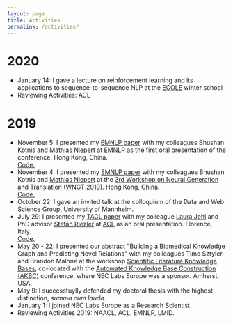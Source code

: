 ```yaml
---
layout: page
title: Activities
permalink: /activities/
---
```

# 2020
* January 14: I gave a lecture on reinforcement learning and its applications to sequence-to-sequence NLP at the <a href="https://ecole-itn.eu/">ECOLE</a> winter school
* Reviewing Activities: ACL

# 2019
* November 5: I presented my <a href='https://www.aclweb.org/anthology/D19-1001.pdf'>EMNLP paper</a> with my colleagues Bhushan Kotnis and <a href='http://www.matlog.net/'>Mathias Niepert</a> at <a href='https://sites.google.com/view/wngt19/home'>EMNLP</a> as the first oral presentation of the conference. Hong Kong, China.<br/> <a href='https://github.com/carolinlawrence/BiSon'>Code.</a>
* November 4: I presented my <a href='https://www.aclweb.org/anthology/D19-1001.pdf'>EMNLP paper</a> with my colleagues Bhushan Kotnis and <a href='http://www.matlog.net/'>Mathias Niepert</a> at the <a href='https://sites.google.com/view/wngt19/home'>3rd Workshop on Neural Generation and Translation (WNGT 2019)</a>. Hong Kong, China.<br/> <a href='https://github.com/carolinlawrence/BiSon'>Code.</a>
* October 22: I gave an invited talk at the colloquium of the Data and Web Science Group, University of Mannheim.
* July 29: I presented my <a href='https://www.transacl.org/ojs/index.php/tacl/article/view/1594'>TACL paper</a> with my colleague <a href='https://www.cl.uni-heidelberg.de/~jehl/'>Laura Jehl</a> and PhD advisor <a href='http://www.cl.uni-heidelberg.de/~riezler/'>Stefan Riezler</a> at <a href='http://www.acl2019.org/EN/index.xhtml'>ACL</a> as an oral presentation. Florence, Italy. <br/><a href='https://github.com/carolinlawrence/nematus'>Code.</a> <!--<a href='material/'>Slides.</a>-->
* May 20 - 22: I presented our abstract "Building a Biomedical Knowledge Graph and Predicting Novel Relations" with my colleagues Timo Sztyler and Brandon Malone at the workshop <a href="https://sites.google.com/view/akbc-sci/home">Scientific Literature Knowledge Bases</a>, co-located with the <a href='https://www.akbc.ws/2019/'>Automated Knowledge Base Construction (AKBC)</a> conference, where NEC Labs Europe was a sponsor. Amherst, USA.
* May 9: I successfuylly defended my doctoral thesis with the highest distinction, <i>summa cum lauda</i>.
* January 1: I joined NEC Labs Europe as a Research Scientist.
* Reviewing Activities 2019: NAACL, ACL, EMNLP, LMID.

<!--- <a href=''></a> --->

<!--Other years-->
